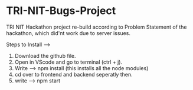 # TRI-NIT-Bugs-Project
TRI NIT Hackathon project re-build according to Problem Statement of the hackathon, which did'nt work due to server issues.

Steps to Install -->
1. Download the github file.
2. Open in VScode and go to terminal (ctrl + j).
3. Write --> npm install (this installs all the node modules)
4. cd over to frontend and backend seperatly then.
5. write --> npm start 
